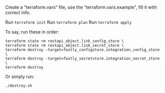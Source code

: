 Create a "terraform.vars" file, use the "terraform.vars.example", fill it with correct info.

Run `terraform init`
Run `terraform plan`
Run `terraform apply`


To say, run these in order:
```shell
terraform state rm restapi_object.link_config_store \
terraform state rm restapi_object.link_secret_store \
terraform destroy -target=fastly_configstore.integration_config_store \
terraform destroy -target=fastly_secretstore.integration_secret_store \
terraform destroy
```

Or simply run:
```shell
./destroy.sh
```
